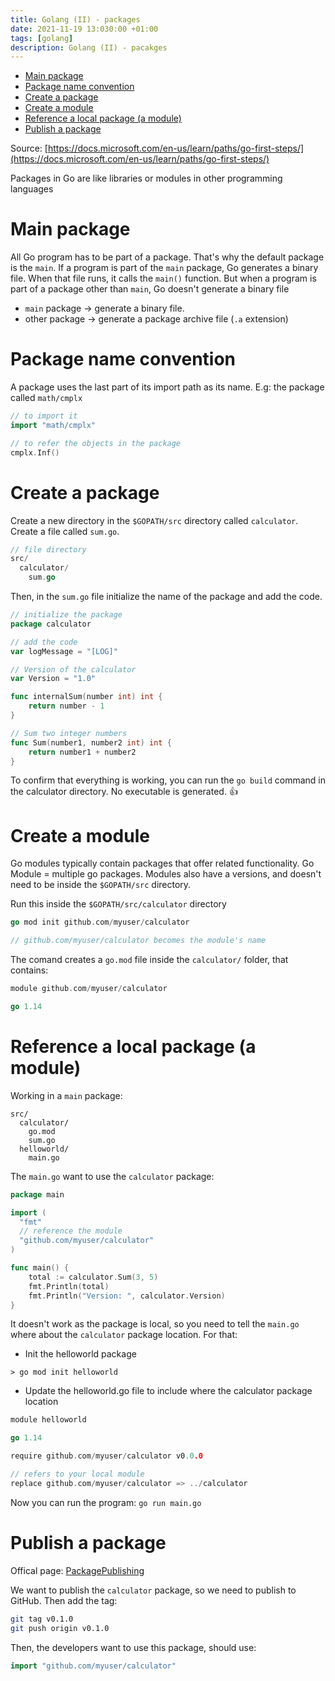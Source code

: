 ```yaml
---
title: Golang (II) - packages
date: 2021-11-19 13:030:00 +01:00
tags: [golang]
description: Golang (II) - pacakges
---
```


- [Main package](#main-package)
- [Package name convention](#package-name-convention)
- [Create a package](#create-a-package)
- [Create a module](#create-a-module)
- [Reference a local package (a module)](#reference-a-local-package-a-module)
- [Publish a package](#publish-a-package)

Source: [https://docs.microsoft.com/en-us/learn/paths/go-first-steps/](https://docs.microsoft.com/en-us/learn/paths/go-first-steps/)


Packages in Go are like libraries or modules in other programming languages

# Main package

All Go program has to be part of a package. That's why the default package is the `main`. If a program is part of the `main` package, Go generates a binary file. When that file runs, it calls the `main()` function. But when a program is part of a package other than `main`, Go doesn't generate a binary file

- `main` package -> generate a binary file.
- other package -> generate a package archive file (`.a` extension)

# Package name convention

A package uses the last part of its import path as its name.
E.g: the package called `math/cmplx`

```go
// to import it
import "math/cmplx"

// to refer the objects in the package
cmplx.Inf()
```
# Create a package
Create a new directory in the `$GOPATH/src` directory called `calculator`. Create a file called `sum.go`.

```go
// file directory
src/
  calculator/
    sum.go
```

Then, in the `sum.go` file initialize the name of the package and add the code.
```go
// initialize the package
package calculator

// add the code
var logMessage = "[LOG]"

// Version of the calculator
var Version = "1.0"

func internalSum(number int) int {
    return number - 1
}

// Sum two integer numbers
func Sum(number1, number2 int) int {
    return number1 + number2
}
```
To confirm that everything is working, you can run the `go build` command in the calculator directory. No executable is generated. 👍

# Create a module

Go modules typically contain packages that offer related functionality. Go Module = multiple go packages.
Modules also have a versions, and doesn't need to be inside the `$GOPATH/src` directory.

Run this inside the `$GOPATH/src/calculator` directory
```go
go mod init github.com/myuser/calculator

// github.com/myuser/calculator becomes the module's name 
```

The comand creates a `go.mod` file inside the `calculator/` folder, that contains:
```go
module github.com/myuser/calculator

go 1.14
```

# Reference a local package (a module)

Working in a `main` package:

```
src/
  calculator/
    go.mod
    sum.go
  helloworld/
    main.go
```

The `main.go` want to use the `calculator` package:
```go
package main

import (
  "fmt"
  // reference the module
  "github.com/myuser/calculator"
)

func main() {
    total := calculator.Sum(3, 5)
    fmt.Println(total)
    fmt.Println("Version: ", calculator.Version)
}
```

It doesn't work as the package is local, so you need to tell the `main.go` where about the `calculator` package location. For that:
- Init the helloworld package

```
> go mod init helloworld
```

- Update the helloworld.go file to include where the calculator package location

```go
module helloworld

go 1.14

require github.com/myuser/calculator v0.0.0

// refers to your local module
replace github.com/myuser/calculator => ../calculator
```

Now you can run the program: `go run main.go`


# Publish a package

Offical page: [PackagePublishing](https://github.com/golang/go/wiki/PackagePublishing)

We want to publish the `calculator` package, so we need to publish to GitHub. Then add the tag:
```bash
git tag v0.1.0
git push origin v0.1.0
```

Then, the developers want to use this package, should use:
```go
import "github.com/myuser/calculator"
```
